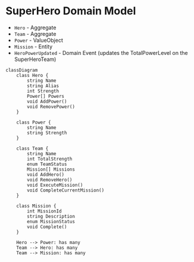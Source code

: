 ﻿# SuperHero Domain Model

- `Hero` - Aggregate
- `Team` - Aggregate
- `Power` - ValueObject
- `Mission` - Entity
- `HeroPowerUpdated` - Domain Event (updates the TotalPowerLevel on the SuperHeroTeam)

```mermaid
classDiagram
    class Hero {
        string Name
        string Alias
        int Strength
        Power[] Powers
        void AddPower()
        void RemovePower()
    }

    class Power {
        string Name
        string Strength
    }

    class Team {
        string Name
        int TotalStrength
        enum TeamStatus
        Mission[] Missions
        void AddHero()
        void RemoveHero()
        void ExecuteMission()
        void CompleteCurrentMission()
    }
    
    class Mission {
        int MissionId
        string Description
        enum MissionStatus
        void Complete()
    }

    Hero --> Power: has many
    Team --> Hero: has many
    Team --> Mission: has many
```
